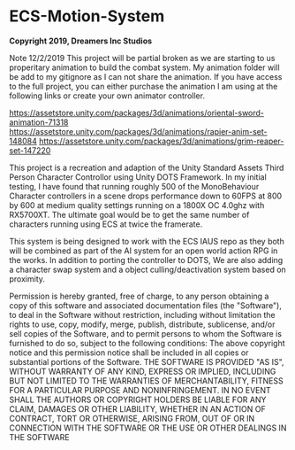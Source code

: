 # ECS-Motion-System
__Copyright 2019, Dreamers Inc Studios__

Note 12/2/2019
This project will be partial broken as we are starting to us properitary animation to build the combat system. My animation folder will be add to my gitignore as I can not share the animation. If you have access to the full project, you can either purchase the animation I am using at the following links or create your own animator controller. 

https://assetstore.unity.com/packages/3d/animations/oriental-sword-animation-71318
https://assetstore.unity.com/packages/3d/animations/rapier-anim-set-148084
https://assetstore.unity.com/packages/3d/animations/grim-reaper-set-147220

This project is a recreation and adaption of the Unity Standard Assets Third Person Character Controllor using Unity DOTS Framework. In my initial testing, I have found that running roughly 500 of the MonoBehaviour Character controllers in a scene drops performance down to 60FPS at 800 by 600 at medium quality settings running on a 1800X OC 4.0ghz with RX5700XT. 
The ultimate goal would be to get the same number of characters running using ECS at twice the framerate. 

This system is being designed to work with the ECS IAUS repo as they both will be combined as part of the AI system for an open world action RPG in the works. In addition to porting the controller to DOTS, We are also adding a character swap system and a object culling/deactivation system based on proximity. 


Permission is hereby granted, free of charge, to any person obtaining a copy of this software and associated documentation files (the "Software"), to deal in the Software without restriction, including without limitation the rights to use, copy, modify, merge, publish, distribute, sublicense, and/or sell copies of the Software, and to permit persons to whom the Software is furnished to do so, subject to the following conditions:
The above copyright notice and this permission notice shall be included in all copies or substantial portions of the Software.
THE SOFTWARE IS PROVIDED "AS IS", WITHOUT WARRANTY OF ANY KIND, EXPRESS OR IMPLIED, INCLUDING BUT NOT LIMITED TO THE WARRANTIES OF MERCHANTABILITY, FITNESS FOR A PARTICULAR PURPOSE AND NONINFRINGEMENT. IN NO EVENT SHALL THE AUTHORS OR COPYRIGHT HOLDERS BE LIABLE FOR ANY CLAIM, DAMAGES OR OTHER LIABILITY, WHETHER IN AN ACTION OF CONTRACT, TORT OR OTHERWISE, ARISING FROM, OUT OF OR IN CONNECTION WITH THE SOFTWARE OR THE USE OR OTHER DEALINGS IN THE SOFTWARE
